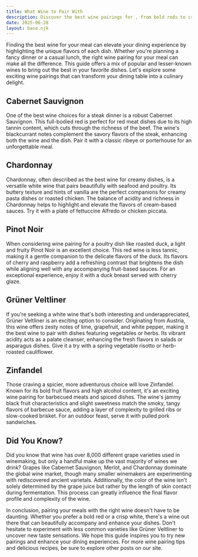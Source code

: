 ```yaml
---
title: What Wine to Pair With 
description: Discover the best wine pairings for , from bold reds to crisp whites.
date: 2025-06-28
layout: base.njk
---
```


Finding the best wine for your meal can elevate your dining experience by highlighting the unique flavors of each dish. Whether you're planning a fancy dinner or a casual lunch, the right wine pairing for your meal can make all the difference. This guide offers a mix of popular and lesser-known wines to bring out the best in your favorite dishes. Let's explore some exciting wine pairings that can transform your dining table into a culinary delight.

## Cabernet Sauvignon

One of the best wine choices for a steak dinner is a robust Cabernet Sauvignon. This full-bodied red is perfect for red meat dishes due to its high tannin content, which cuts through the richness of the beef. The wine's blackcurrant notes complement the savory flavors of the steak, enhancing both the wine and the dish. Pair it with a classic ribeye or porterhouse for an unforgettable meal.

## Chardonnay

Chardonnay, often described as the best wine for creamy dishes, is a versatile white wine that pairs beautifully with seafood and poultry. Its buttery texture and hints of vanilla are the perfect companions for creamy pasta dishes or roasted chicken. The balance of acidity and richness in Chardonnay helps to highlight and elevate the flavors of cream-based sauces. Try it with a plate of fettuccine Alfredo or chicken piccata.

## Pinot Noir

When considering wine pairing for a poultry dish like roasted duck, a light and fruity Pinot Noir is an excellent choice. This red wine is less tannic, making it a gentle companion to the delicate flavors of the duck. Its flavors of cherry and raspberry add a refreshing contrast that brightens the dish while aligning well with any accompanying fruit-based sauces. For an exceptional experience, enjoy it with a duck breast served with cherry glaze.

## Grüner Veltliner

If you're seeking a white wine that's both interesting and underappreciated, Grüner Veltliner is an exciting option to consider. Originating from Austria, this wine offers zesty notes of lime, grapefruit, and white pepper, making it the best wine to pair with dishes featuring vegetables or herbs. Its vibrant acidity acts as a palate cleanser, enhancing the fresh flavors in salads or asparagus dishes. Give it a try with a spring vegetable risotto or herb-roasted cauliflower.

## Zinfandel

Those craving a spicier, more adventurous choice will love Zinfandel. Known for its bold fruit flavors and high alcohol content, it's an exciting wine pairing for barbecued meats and spiced dishes. The wine's jammy black fruit characteristics and slight sweetness match the smoky, tangy flavors of barbecue sauce, adding a layer of complexity to grilled ribs or slow-cooked brisket. For an outdoor feast, serve it with pulled pork sandwiches.

## Did You Know?

Did you know that wine has over 8,000 different grape varieties used in winemaking, but only a handful make up the vast majority of wines we drink? Grapes like Cabernet Sauvignon, Merlot, and Chardonnay dominate the global wine market, though many smaller winemakers are experimenting with rediscovered ancient varietals. Additionally, the color of the wine isn't solely determined by the grape juice but rather by the length of skin contact during fermentation. This process can greatly influence the final flavor profile and complexity of the wine.

In conclusion, pairing your meals with the right wine doesn't have to be daunting. Whether you prefer a bold red or a crisp white, there's a wine out there that can beautifully accompany and enhance your dishes. Don't hesitate to experiment with less common varieties like Grüner Veltliner to uncover new taste sensations. We hope this guide inspires you to try new pairings and enhance your dining experiences. For more wine pairing tips and delicious recipes, be sure to explore other posts on our site.